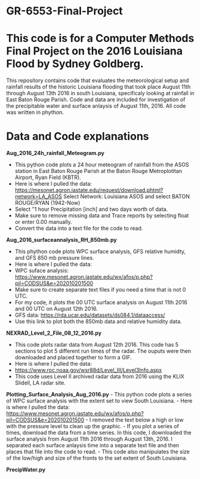 # GR-6553-Final-Project
# This code is for a Computer Methods Final Project on the 2016 Louisiana Flood by Sydney Goldberg.
This repository contains code that evaluates the meteorological setup and rainfall results of the historic Louisiana flooding that took place August 11th through August 13th 2016 in south Louisiana, specificaly looking at rainfall in East Baton Rouge Parish. Code and data are included for investigation of the precipitable water and surface anlaysis of August 11th, 2016. All code was written in phython.
# Data and Code explanations

**Aug_2016_24h_rainfall_Meteogram.py**
 - This python code plots a 24 hour meteogram of rainfall from the ASOS station in East Baton Rouge Parish at the Baton Rouge Metroplotitan Airport, Ryan Field (KBTR).
 - Here is where I pulled the data: https://mesonet.agron.iastate.edu/request/download.phtml?network=LA_ASOS
  Select Network: Louisiana ASOS and select BATON ROUGE/RYAN (1942-Now)
  - Select "1 hour Precipitation [inch] and two days worth of data.
  - Make sure to remove missing data and Trace reports by selecting float or enter     0.00 manually.
  - Convert the data into a text file for the code to read.

**Aug_2016_surfaceannalysis_RH_850mb.py**
- This phython code plots WPC surface analysis, GFS relative humidty, and GFS 850 mb pressure lines.
- Here is where I pulled the data:
- WPC suface analysis: https://www.mesonet.agron.iastate.edu/wx/afos/p.php?pil=CODSUS&e=202010201500
- Make sure to create separate text files if you need a time that is not 0 UTC.
- For my code, it plots the 00 UTC surface analysis on August 11th 2016 and 00 UTC on August 12th 2016.
- GFS data: https://rda.ucar.edu/datasets/ds084.1/dataaccess/
- Use this link to plot both the 850mb data and relative humidity data.
  
**NEXRAD_Level_2_File_08_12_2016.py**
  - This code plots radar data from August 12th 2016. This code has 5 sections to       plot 5 different run times of the radar. The ouputs were then downloaded and         placed together to form a GIF.
  - Here is where I pulled the data:
  - https://www.roc.noaa.gov/wsr88d/Level_III/Level3Info.aspx
  - This code uses Level II archived radar data from 2016 using the KLIX Slidell, LA    radar site.

**Plotting_Surface_Analysis_Aug_2016.py**
    - This python code plots a series of WPC surface analysis with the extent set to    view South Louisiana.
    - Here is where I pulled the data:       https://www.mesonet.agron.iastate.edu/wx/afos/p.php?pil=CODSUS&e=202010201500
    - I removed the text below a high or low with the pressure level to clean up the graphic.
    - If you plot a series of times, download the data from a time series. In this code, I downloaded the surface analysis from August 11th 2016 through August 13th, 2016. I separated each surface anlaysis time into a separate text file and then places that file into the code to read.
    - This code also manipulates the size of the low/high and size of the fronts to the set extent of South Louisiana.
 
**PrecipWater.py**
  
